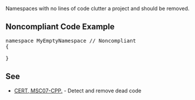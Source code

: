 Namespaces with no lines of code clutter a project and should be removed. 

## Noncompliant Code Example

<pre>
namespace MyEmptyNamespace // Noncompliant
{

}
</pre>

## See

*   [CERT, MSC07-CPP.](https://www.securecoding.cert.org/confluence/x/OYIyAQ) - Detect and remove dead code